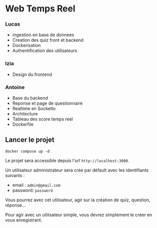 # Web Temps Reel

### Lucas

- ingestion en base de donnees
- Creation des quiz front et backend
- Dockerisation
- Authentification des utilisateurs

### Izia

- Design du frontend

### Antoine

- Base du backend
- Reponse et page de questionnaire
- Realtime en SocketIo
- Architecture
- Tableau des score temps reel
- Dockerfile

## Lancer le projet

```
docker compose up -d
```

Le projet sera accessible depuis l'url `http://localhost:3000`.

Un utilisateur administrateur sera crée par défault avec les identifiants suivants : 
- email : `admin@gmail.com`
- password: `password`

Vous pourrez avec cet utilisateur, agir sur la création de quiz, question, réponse...

Pour agir avec un utilisateur simple, vous devrez simplement le créer en vous enregistrant. 

